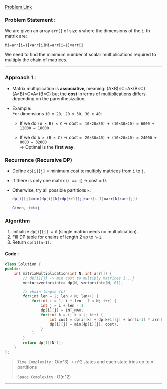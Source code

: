 [Problem Link](https://www.geeksforgeeks.org/problems/matrix-chain-multiplication0303/1)
### Problem Statement : 

We are given an array `arr[]` of size `n` where the dimensions of the `i`-th matrix are:

`Mi=arr[i−1]×arr[i]Mi​=arr[i−1]×arr[i]`

We need to find the minimum number of scalar multiplications required to multiply the chain of matrices.

---

### Approach 1 :

- Matrix multiplication is **associative**, meaning:
    (A×B)×C=A×(B×C)(A×B)×C=A×(B×C)
    but the **cost** in terms of multiplications differs depending on the parenthesization.
    
- Example:  
    For dimensions `10 x 20, 20 x 30, 30 x 40`:
    
    - If we do `(A × B) × C` → cost = `(10×20×30) + (10×30×40) = 6000 + 12000 = 18000`
        
    - If we do `A × (B × C)` → cost = `(20×30×40) + (10×20×40) = 24000 + 8000 = 32000`  
        → Optimal is the **first way**.

### Recurrence (Recursive DP)

- Define `dp[i][j]` = minimum cost to multiply matrices from `i` to `j`.
- If there is only one matrix (`i == j`) → cost = 0.
- Otherwise, try all possible partitions `k`:
    
    ``` lua
    dp[i][j]=min​(dp[i][k]+dp[k+1][j]+arr[i−1]×arr[k]×arr[j])
    
    Given, i≤k<j
    
    ```

### Algorithm

1. Initialize `dp[i][i] = 0` (single matrix needs no multiplication).
2. Fill DP table for chains of length 2 up to `n-1`.
3. Return `dp[1][n-1]`.
    

#### Code :

```cpp
class Solution {
public:
    int matrixMultiplication(int N, int arr[]) {
        // dp[i][j] -> min cost to multiply matrices i...j
        vector<vector<int>> dp(N, vector<int>(N, 0));
        
        // chain length (L)
        for(int len = 2; len < N; len++) {
            for(int i = 1; i + len - 1 < N; i++) {
                int j = i + len - 1;
                dp[i][j] = INT_MAX;
                for(int k = i; k < j; k++) {
                    int cost = dp[i][k] + dp[k+1][j] + arr[i-1] * arr[k] * arr[j];
                    dp[i][j] = min(dp[i][j], cost);
                }
            }
        }
        return dp[1][N-1];
    }
};
```

> `Time Complexity` : O(n^3) -> n^2 states and each state tries up to n partitions
> 
> `Space Complexity` : O(n^2)

---
